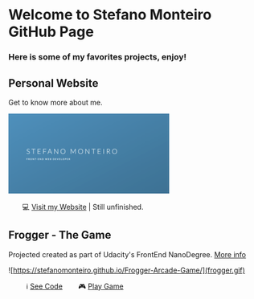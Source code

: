 # Welcome to Stefano Monteiro GitHub Page

### Here is some of my favorites projects, enjoy! ###

## Personal Website

Get to know more about me.

![Stefano Monteiro Website](StefanoMonteiro.png "Visit my Website")

 &nbsp;&nbsp;&nbsp;&nbsp;&nbsp;&nbsp; 💻 [Visit my Website](https://stefanomonteiro.github.io/Personal-Website/) | Still unfinished.


## Frogger - The Game

Projected created as part of Udacity's FrontEnd NanoDegree. [More info](https://github.com/stefanomonteiro/Frogger-Arcade-Game)

![https://stefanomonteiro.github.io/Frogger-Arcade-Game/](frogger.gif)

&nbsp;&nbsp;&nbsp;&nbsp;&nbsp;&nbsp;&nbsp;&nbsp; ℹ️  [See Code](https://github.com/stefanomonteiro/Frogger-Arcade-Game) &nbsp;&nbsp;&nbsp;&nbsp;&nbsp;&nbsp;  🎮 [Play Game](https://stefanomonteiro.github.io/Frogger-Arcade-Game/)


